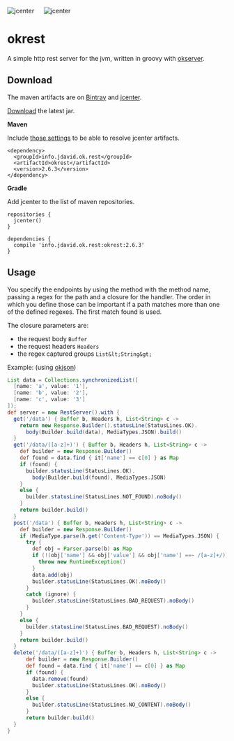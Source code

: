 ![jcenter](https://img.shields.io/badge/_jcenter_-_2.6.3-6688ff.png?style=flat) &#x2003; ![jcenter](https://img.shields.io/badge/_Tests_-_8/8-green.png?style=flat)
# okrest
A simple http rest server for the jvm, written in groovy with [okserver](https://github.com/programingjd/okserver).

## Download ##

The maven artifacts are on [Bintray](https://bintray.com/programingjd/maven/info.jdavid.ok.rest/view)
and [jcenter](https://bintray.com/search?query=info.jdavid.ok.rest).

[Download](https://bintray.com/artifact/download/programingjd/maven/info/jdavid/ok/rest/okrest/2.6.3/okrest-2.6.3.jar) the latest jar.

__Maven__

Include [those settings](https://bintray.com/repo/downloadMavenRepoSettingsFile/downloadSettings?repoPath=%2Fbintray%2Fjcenter)
 to be able to resolve jcenter artifacts.
```
<dependency>
  <groupId>info.jdavid.ok.rest</groupId>
  <artifactId>okrest</artifactId>
  <version>2.6.3</version>
</dependency>
```
__Gradle__

Add jcenter to the list of maven repositories.
```
repositories {
  jcenter()
}
```
```
dependencies {
  compile 'info.jdavid.ok.rest:okrest:2.6.3'
}
```

## Usage ##

You specify the endpoints by using the method with the method name,
passing a regex for the path and a closure for the handler.
The order in which you define those can be important if a path matches
more than one of the defined regexes. The first match found is used.

The closure parameters are:
  - the request body `Buffer`
  - the request headers `Headers`
  - the regex captured groups `List&lt;String&gt;`

Example: (using [okjson](https://github.com/programingjd/okjson))

```groovy
List data = Collections.synchronizedList([
  [name: 'a', value: '1'],
  [name: 'b', value: '2'],
  [name: 'c', value: '3']
]);
def server = new RestServer().with {
  get('/data') { Buffer b, Headers h, List<String> c ->
    return new Response.Builder().statusLine(StatusLines.OK).
      body(Builder.build(data), MediaTypes.JSON).build()
  }
  get('/data/([a-z]+)') { Buffer b, Headers h, List<String> c ->
    def builder = new Response.Builder()
    def found = data.find { it['name'] == c[0] } as Map
    if (found) {
      builder.statusLine(StatusLines.OK).
        body(Builder.build(found), MediaTypes.JSON)
    }
    else {
      builder.statusLine(StatusLines.NOT_FOUND).noBody()
    }
    return builder.build()
  }
  post('/data') { Buffer b, Headers h, List<String> c ->
    def builder = new Response.Builder()
    if (MediaType.parse(h.get('Content-Type')) == MediaTypes.JSON) {
      try {
        def obj = Parser.parse(b) as Map
        if (!(obj['name'] && obj['value'] && obj['name'] ==~ /[a-z]+/)) {
          throw new RuntimeException()
        }
        data.add(obj)
        builder.statusLine(StatusLines.OK).noBody()
      }
      catch (ignore) {
        builder.statusLine(StatusLines.BAD_REQUEST).noBody()
      }
    }
    else {
      builder.statusLine(StatusLines.BAD_REQUEST).noBody()
    }
    return builder.build()
  }
  delete('/data/([a-z]+)') { Buffer b, Headers h, List<String> c ->
      def builder = new Response.Builder()
      def found = data.find { it['name'] == c[0] } as Map
      if (found) {
        data.remove(found)
        builder.statusLine(StatusLines.OK).noBody()
      }
      else {
        builder.statusLine(StatusLines.NO_CONTENT).noBody()
      }
      return builder.build()
  }
}
```
